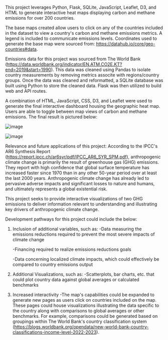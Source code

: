 This project leverages Python, Flask, SQLite, JavaScript, Leaflet, D3, and HTML to generate interactive heat maps displaying carbon and methane emissions for over 200 countries.

The base maps created allow users to click on any of the countries included in the dataset to view a country's carbon and methane emissions metrics. A legend is included to communicate emissions levels. Coordinates used to generate the base map were sourced from: https://datahub.io/core/geo-countries#data.

Emissions data for this project was sourced from The World Bank (https://data.worldbank.org/indicator/EN.ATM.CO2E.KT?end=2019&start=1990). This data was cleaned using Pandas to isolate country measurements by removing metrics associte with regions/country groups. Once the data was cleaned and reformatted, a SQLite database was built using Python to store the cleaned data. Flask was then utilized to build web and API routes. 

A combination of HTML, JavaScript, CSS, D3, and Leaflet were used to generate the final interactive dashboard housing the geographic heat map. Users are able to toggle between map views of carbon and methane emissions. The final result is pictured below:

![image](https://user-images.githubusercontent.com/119253324/230510975-8859a371-b7b1-45e4-a1f5-249bc1ecf976.png)

![image](https://user-images.githubusercontent.com/119253324/230511005-6ee493c6-2ab3-4f12-91f1-ac9191a8e047.png)



Relevance and future applications of this project:
According to the IPCC's AR6 Synthesis Report (https://report.ipcc.ch/ar6syr/pdf/IPCC_AR6_SYR_SPM.pdf), anthropogenic climate change is primarily the result of greenhouse gas (GHG) emissions. They report with high confidence that global surface temperature has increased faster since 1970 than in any other 50-year period over at least the last 2000 years. Anthropogenic climate change has already led to pervasive adverse impacts and significant losses to nature and humans, and ultimately represents a global existential risk.

This project seeks to provide interactive visualizations of two GHG emissions to deliver information relevant to understanding and illustrating key drivers of anthropogenic climate change. 

Development pathways for this project could include the below:

1. Inclusion of additional variables, such as: 
    -Data measuring the emissions reductions required to prevent the most severe impacts of climate change 

    -Financing required to realize emissions reductions goals

    -Data concerning localized climate impacts, which could effectively be compared to country emissions output

2. Additional Visualizations, such as:
    -Scatterplots, bar charts, etc. that could plot country data against global averages or calculated benchmarks  

3. Increased interactivity
    -The map's capabilities could be expanded to generate new pages as users click on countries included on the map. These pages could house visualizations illustrating the data specific to the country along with comparisons to global averages or other benchmarks. For example, comparisons could be generated based on groupings within The World Bank's country classification system (https://blogs.worldbank.org/opendata/new-world-bank-country-classifications-income-level-2022-2023).


